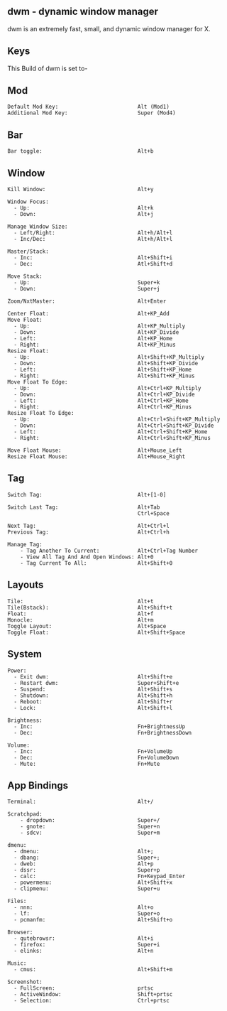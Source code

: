 dwm - dynamic window manager
---
 dwm is an extremely fast, small, and dynamic window manager for X.
 
Keys
---
 This Build of dwm is set to-

Mod
---

    Default Mod Key:                         Alt (Mod1)
    Additional Mod Key:                      Super (Mod4)
 
Bar
---

    Bar toggle:                              Alt+b

Window
---

    Kill Window:                             Alt+y
    
    Window Focus:
      - Up:                                  Alt+k
      - Down:                                Alt+j
    
    Manage Window Size:
      - Left/Right:                          Alt+h/Alt+l
      - Inc/Dec:                             Alt+h/Alt+l
      
    Master/Stack:
      - Inc:                                 Alt+Shift+i
      - Dec:                                 Atl+Shift+d
      
    Move Stack:
      - Up:                                  Super+k
      - Down:                                Super+j
                           
    Zoom/NxtMaster:                          Alt+Enter
    
    Center Float:                            Alt+KP_Add
    Move Float:
      - Up:                                  Alt+KP_Multiply
      - Down:                                Alt+KP_Divide
      - Left:                                Alt+KP_Home
      - Right:                               Alt+KP_Minus
    Resize Float:
      - Up:                                  Alt+Shift+KP_Multiply
      - Down:                                Alt+Shift+KP_Divide
      - Left:                                Alt+Shift+KP_Home
      - Right:                               Alt+Shift+KP_Minus
    Move Float To Edge:
      - Up:                                  Alt+Ctrl+KP_Multiply
      - Down:                                Alt+Ctrl+KP_Divide
      - Left:                                Alt+Ctrl+KP_Home
      - Right:                               Alt+Ctrl+KP_Minus
    Resize Float To Edge:
      - Up:                                  Alt+Ctrl+Shift+KP_Multiply
      - Down:                                Alt+Ctrl+Shift+KP_Divide
      - Left:                                Alt+Ctrl+Shift+KP_Home
      - Right:                               Alt+Ctrl+Shift+KP_Minus
        
    Move Float Mouse:                        Alt+Mouse_Left
    Resize Float Mouse:                      Alt+Mouse_Right

Tag
---

    Switch Tag:                              Alt+[1-0]
    
    Switch Last Tag:                         Alt+Tab
                                             Ctrl+Space
     
    Next Tag:                                Alt+Ctrl+l
    Previous Tag:                            Alt+Ctrl+h
    
    Manage Tag:
        - Tag Another To Current:            Alt+Ctrl+Tag Number
        - View All Tag And And Open Windows: Alt+0
        - Tag Current To All:                Alt+Shift+0

Layouts
---

    Tile:                                    Alt+t
    Tile(Bstack):                            Alt+Shift+t
    Float:                                   Alt+f
    Monocle:                                 Alt+m
    Toggle Layout:                           Alt+Space
    Toggle Float:                            Alt+Shift+Space
    

System
---

    Power:
      - Exit dwm:                            Alt+Shift+e
      - Restart dwm:                         Super+Shift+e
      - Suspend:                             Alt+Shift+s
      - Shutdown:                            Alt+Shift+h
      - Reboot:                              Alt+Shift+r
      - Lock:                                Alt+Shift+l
    
    Brightness:
      - Inc:                                 Fn+BrightnessUp
      - Dec:                                 Fn+BrightnessDown
    
    Volume:
      - Inc:                                 Fn+VolumeUp
      - Dec:                                 Fn+VolumeDown
      - Mute:                                Fn+Mute


App Bindings
---

    Terminal:                                Alt+/
    
    Scratchpad:
        - dropdown:                          Super+/
        - gnote:                             Super+n
        - sdcv:                              Super+m

    dmenu: 
      - dmenu:                               Alt+;
      - dbang:                               Super+;
      - dweb:                                Alt+p
      - dssr:                                Super+p
      - calc:                                Fn+Keypad_Enter
      - powermenu:                           Alt+Shift+x
      - clipmenu:                            Super+u
    
    Files:
      - nnn:                                 Alt+o
      - lf:                                  Super+o
      - pcmanfm:                             Alt+Shift+o
    
    Browser:
      - qutebrowsr:                          Alt+i
      - firefox:                             Super+i
      - elinks:                              Alt+n
    
    Music:                                   
      - cmus:                                Alt+Shift+m
    
    Screenshot:
      - FullScreen:                          prtsc
      - ActiveWindow:                        Shift+prtsc
      - Selection:                           Ctrl+prtsc
